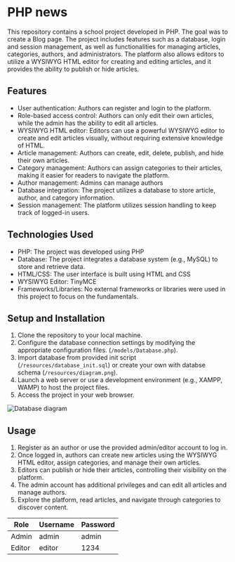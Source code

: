 # PHP news

This repository contains a school project developed in PHP. The goal was to create a Blog page. The project includes features such as a database, login and session management, as well as functionalities for managing articles, categories, authors, and administrators. The platform also allows editors to utilize a WYSIWYG HTML editor for creating and editing articles, and it provides the ability to publish or hide articles.

## Features

- User authentication: Authors can register and login to the platform.
- Role-based access control: Authors can only edit their own articles, while the admin has the ability to edit all articles.
- WYSIWYG HTML editor: Editors can use a powerful WYSIWYG editor to create and edit articles visually, without requiring extensive knowledge of HTML.
- Article management: Authors can create, edit, delete, publish, and hide their own articles.
- Category management: Authors can assign categories to their articles, making it easier for readers to navigate the platform.
- Author management: Admins can manage authors
- Database integration: The project utilizes a database to store article, author, and category information.
- Session management: The platform utilizes session handling to keep track of logged-in users.

## Technologies Used

- PHP: The project was developed using PHP
- Database: The project integrates a database system (e.g., MySQL) to store and retrieve data.
- HTML/CSS: The user interface is built using HTML and CSS
- WYSIWYG Editor: TinyMCE
- Frameworks/Libraries: No external frameworks or libraries were used in this project to focus on the fundamentals.

## Setup and Installation

1. Clone the repository to your local machine.
2. Configure the database connection settings by modifying the appropriate configuration files. (`/models/Database.php`).
3. Import database from provided init script (`/resources/database_init.sql`)  or create your own with databse schema (`/resources/diagram.png`).
4. Launch a web server or use a development environment (e.g., XAMPP, WAMP) to host the project files.
5. Access the project in your web browser.

![Database diagram](https://raw.githubusercontent.com/stankomichal/PHP_News/main/resources/diagram.png)

## Usage

1. Register as an author or use the provided admin/editor account to log in.
2. Once logged in, authors can create new articles using the WYSIWYG HTML editor, assign categories, and manage their own articles.
3. Editors can publish or hide their articles, controlling their visibility on the platform.
4. The admin account has additional privileges and can edit all articles and manage authors.
5. Explore the platform, read articles, and navigate through categories to discover content.

|Role|Username|Password|
|--|--|--|
|Admin|admin|admin|
|Editor|editor|1234|
